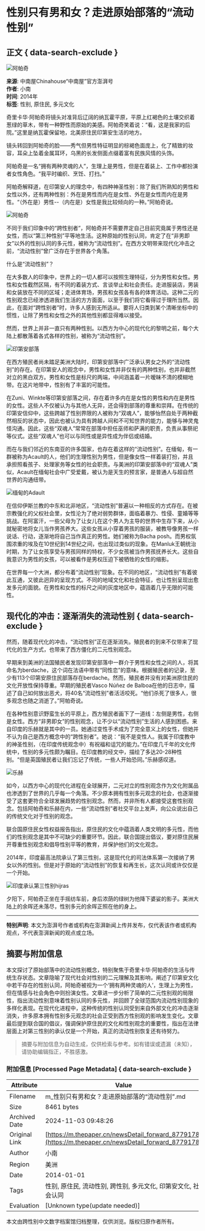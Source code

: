 # 性别只有男和女？走进原始部落的“流动性别”

## 正文 { data-search-exclude }


![阿帕奇](https://image.thepaper.cn/publish/interaction/image/2/782/389.jpg)

**来源**: 中南屋Chinahouse“中南屋”官方澎湃号  
**作者**: 小南  
**时间**: 2014年  
**标签**: 性别, 原住民, 多元文化

奇里卡华·阿帕奇将镜头对准背后辽阔的纳瓦霍平原，平原上红褐色的土壤交织着葱绿的草木，带有一种野性而原始的美感。阿帕奇笑着说：“看，这是我家的后院。”这里是纳瓦霍保留地，北美原住民印第安生活的地方。

镜头转回到阿帕奇的脸——秀气但男性特征明显的棕褐色面庞上，化了精致的妆容，耳朵上坠着金属耳环，乌黑的长发侧面点缀着富有民族风情的头饰。

阿帕奇是一名“拥有两种灵魂的人”，生理上是男性，但是在着装上、工作中都扮演者女性角色。“我平时编织、烹饪、打扫。”

阿帕奇解释道，在印第安人的理念中，有四种神圣性别：除了我们所熟知的男性和女性以外，还有两种性别：外在是男性而内在是女性、外在是女性而内在是男性。“（外在是）男性--（内在是）女性是我比较倾向的一种。”阿帕奇说。

![阿帕奇](https://imagepphcloud.thepaper.cn/pph/image/83/788/13.jpg)

不同于我们印象中的“跨性别者”，阿帕奇并不需要界定自己目前究竟属于男性还是女性，而以“第三种性别”平等地生活。这种原始的性别认同，肯定了在“非男即女”以外的性别认同的多元性，被称为“流动性别”。在西方文明带来现代化冲击之前，“流动性别”曾广泛存在于世界各个角落。

什么是“流动性别”？

在大多数人的印象中，世界上的一切人都可以按照生理特征，分为男性和女性。男性和女性截然区隔，有不同的着装方式、言谈举止和社会责任。走进服装店，男装和女装放在不同的区域；走进体育场，男孩和女孩各有各的体育活动。这种二元的性别观念已经渗透进我们生活的方方面面，以至于我们将它看得过于理所当然。因此，在面对“跨性别者”时，许多人感到无所适从。要将人归类到某个清晰坐标中的惯性，让除了男性和女性之外的其他性别都显得难以接受。

然而，世界上并非一直只有两种性别。以西方为中心的现代化的黎明之前，每个大陆上都散落着各式各样的性别，被称为“流动性别”。

![印第安部落](https://imagepphcloud.thepaper.cn/pph/image/83/788/16.jpg)

在西方殖民者尚未踏足美洲大陆时，印第安部落中广泛承认男女之外的“流动性别”的存在。在印第安人的观念中，男性和女性并非仅有的两种性别，也并非截然对立的黑白双方。男性和女性是标尺的两端，中间涵盖着一片暧昧不清的模糊地带。在这片地带中，性别有了丰富的可能性。

在Zuni、Winkte等印第安部落之间，存在着许多内在是女性的男性和内在是男性的女性。这些人不仅被认为与其他人无异，还会得到部落的尊重和崇拜。在传统的印第安信仰中，这些跨越了性别界限的人被称为“双魂人”，能够怡然自处于两种截然相反的状态中，因此也被认为具有跨越人间和不可知世界的能力，能够与神灵鬼怪沟通。因此，这些“双魂人”常常在部落中担任巫师和萨满的职责，负责从事祭祀等仪式。这些“双魂人”也可以与同性或是异性成为伴侣或结婚。

而在与我们邻近的东南亚的许多国家，也存在着这样的“流动性别”。在缅甸，有一群被称为Acault的人，他们的生理性别为男性，但是像女性一样着装打扮，并且承担照看孩子、处理家务等女性的社会职责。与美洲的印第安部落中的“双魂人”类似，Acault在缅甸社会中广受爱戴，被认为是天生的预言家，是普通人与超自然世界的沟通纽带。

![缅甸的Adault](https://imagepphcloud.thepaper.cn/pph/image/83/788/17.jpg)

在信仰伊斯兰教的中东和北非地区，“流动性别”普遍以一种相反的方式存在。在被宗教强化的父权社会里，女性沦为了绝对弱势群体，面临着暴力、性侵、童婚等等挑战。在阿富汗，一些父母为了让女儿在这个男人为主导的世界中生存下来，从小就秘密地将女儿当作男孩养大。这些女孩从小穿着男孩的服装，被教导像男孩一样说话、行动，逐渐地将自己当作真正的男性。她们被称为Bacha posh。而男权氛围浓重的埃及在10世纪到14世纪之间，也出现过类似的现象。在Manluk王朝统治时期，为了让女孩享受与男孩同样的特权，不少女孩被当作男孩抚养长大。这些自我意识为男性的女孩，可以被看作是男权压迫下被牺牲的女性的缩影。

在世界每一个大洲，都分布着“流动性别”现象。在不同的地区，“流动性别”有着彼此互通，又彼此迥异的呈现方式。不同的地域文化和社会特征，也让性别呈现出愈发多元的面貌。在男性和女性的标尺之间的灰度地区中，蕴涵着几乎无限的可能性。

## 现代化的冲击：逐渐消失的流动性别 { data-search-exclude }

然而，随着现代化的冲击，“流动性别”正在逐渐消失。殖民者的到来不仅带来了现代化的生产方式，也带来了西方僵化的二元性别观念。

早期来到美洲的法国殖民者发现印第安部落中一群介于男性和女性之间的人，将其命名为berdache，这个词在法语中带有“同性恋”的意味。根据殖民者的记录，至少有113个印第安原住民部落存在berdache。然而，殖民者并没有对美洲原住民的文化开放性保持尊重。早期的殖民者Vasco Núñez de Balboa在他的日志中，描述了自己如何放出恶犬，将40名“流动性别”者活活咬死。“他们杀死了很多人，很多观念也随之消逝了。”阿帕奇说。

在各种性别意识野蛮生长的平原上，西方殖民者画下了一道线：左侧是男性，右侧是女性。西方“非男即女”的性别观念，让不少以“流动性别”生活的人感到困惑。来自印度的乐赫就是其中的一员。她通过变性手术成为了完全意义上的女性，但她并不认为自己是西方概念中的“跨性别者”。她说：“我不是变性人。我属于印度教中的神圣性别，（在印度传统观念中）有祝福和诅咒的能力。”在印度几千年的文化传统中，性别的多元性颇为瞩目。在印度教的经文中，描绘了多达20-28种性别。“但是英国殖民者让我们忘记了传统，一些人开始恐同。”乐赫感叹道。

![乐赫](https://imagepphcloud.thepaper.cn/pph/image/83/788/21.jpg)

如今，以西方中心的现代化进程在全球展开，二元对立的性别观念作为文化附属品也渗透到了世界的几乎每一个角落。不少原本拥有性别多元观念的社会，也逐渐接受了这套更符合全球发展趋势的性别观念。然而，并非所有人都接受这套性别观念。包括阿帕奇和乐赫在内，一些“流动性别”者社交平台上发声，向公众说出自己的传统文化对于性别的观念。

联合国原住民女性权益报告指出，原住民的文化中蕴涵着人类文明的多元性，而他们的性别观念是其中不可缺少的重要环节。因此，联合国提出倡议，要对原住民展开尊重性别观念和倡导性别平等的教育，并保护他们的文化观念。

2014年，印度最高法院承认了第三性别，这是现代化的司法体系第一次接纳了男女以外的性别。但是对于原始的“流动性别”的恢复和再生长，这次认同或许仅仅是一个开始。

![印度承认第三性别hijras](https://imagepphcloud.thepaper.cn/pph/image/83/788/26.jpg)

夕阳下，阿帕奇正坐在手摇纺车前，身后浓荫的绿树为他降下婆娑的影子。美洲大陆上的余晖还未落尽，性别多元的余晖正照在他的身上。

---

**特别声明**: 本文为澎湃号作者或机构在澎湃新闻上传并发布，仅代表该作者或机构观点，不代表澎湃新闻的观点或立场。
<!-- tcd_original_link https://m.thepaper.cn/newsDetail_forward_8779178 -->
## 摘要与附加信息

<!-- tcd_abstract -->
本文探讨了原始部落中的流动性别概念，特别聚焦于奇里卡华·阿帕奇的生活与传统生存状态。文章隐喻了现代社会对性别的二元理解及其影响，阐述了印第安文化中若干存在的性别认同，阿帕奇被视为一个‘拥有两种灵魂的人’，生理上为男性，但在情感与社会角色中则扮演女性。文章进一步分析了简单的二元性别观的局限性，指出流动性别意味着性别认同的多元性，并回顾了全球范围内流动性别现象的多样化表现。在现代化进程中，这种传统的性别认同受到来自外部文化的冲击逐渐消失，许多原本拥有性别多元观念的社会正受到西方性别观的影响发生变化。文章最后提到联合国的倡议，强调保护原住民的文化和性别观念的重要性，指出在法律层面上对第三性别的承认仅是一个开始，真正的流动性别恢复还有待努力。
<!-- tcd_abstract_end -->

> 摘要与附加信息为自动生成，仅供检索与参考。如有错误或遗漏（未知），请协助编辑指正，不胜感激。

### 附加信息 [Processed Page Metadata] { data-search-exclude }

| Attribute       | Value                                  |
|-----------------|----------------------------------------|
| Filename        | m_性别只有男和女？走进原始部落的“流动性别”.md                             |
| Size            | 8461 bytes                           |
| Archived Date   | 2024-11-03 09:48:26                             |
| Original Link   | [https://m.thepaper.cn/newsDetail_forward_8779178](https://m.thepaper.cn/newsDetail_forward_8779178)                       |
| Author          | 小南                               |
| Region          | 美洲                               |
| Date            | 2014-01-01                                 |
| Tags            | 性别, 原住民, 流动性别, 跨性别, 多元文化, 印第安文化, 社会认同                                 |
| Evaluation            | [Unknown type(update needed)]                                 |
<!-- tcd_table_end -->

本文由跨性别中文数字档案馆归档整理，仅供浏览。版权归原作者所有。

